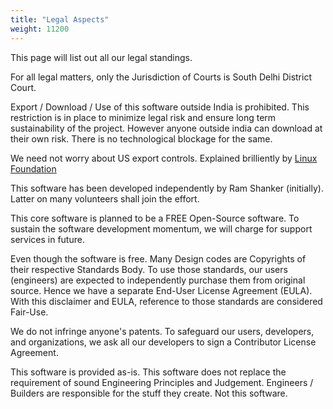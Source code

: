 ```yaml
---
title: "Legal Aspects"
weight: 11200
---
```

This page will list out all our legal standings.

For all legal matters, only the Jurisdiction of Courts is South Delhi District Court.

Export / Download / Use of this software outside India is prohibited. This restriction is in place to minimize legal risk and ensure long term sustainability of the project. However anyone outside india can download at their own risk. There is no technological blockage for the same.

We need not worry about US export controls. Explained brilliently by [Linux Foundation](https://www.linuxfoundation.jp/blog/2020/07/understanding-us-export-controls-with-open-source-projects/)

This software has been developed independently by Ram Shanker (initially). Latter on many volunteers shall join the effort.

This core software is planned to be a FREE Open-Source software. To sustain the software development momentum, we will charge for support services in future.

Even though the software is free. Many Design codes are Copyrights of their respective Standards Body. To use those standards, our users (engineers) are expected to independently purchase them from original source. Hence we have a separate End-User License Agreement (EULA). With this disclaimer and EULA, reference to those standards are considered Fair-Use.

We do not infringe anyone's patents. To safeguard our users, developers, and organizations, we ask all our developers to sign a Contributor License Agreement.

This software is provided as-is. This software does not replace the requirement of sound Engineering Principles and Judgement. Engineers / Builders are responsible for the stuff they create. Not this software.
